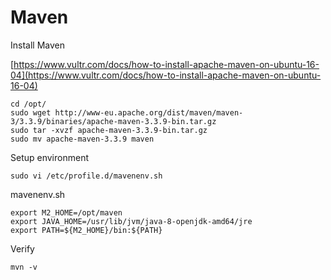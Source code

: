 # Maven

Install Maven

[https://www.vultr.com/docs/how-to-install-apache-maven-on-ubuntu-16-04](https://www.vultr.com/docs/how-to-install-apache-maven-on-ubuntu-16-04)

```text
cd /opt/
sudo wget http://www-eu.apache.org/dist/maven/maven-3/3.3.9/binaries/apache-maven-3.3.9-bin.tar.gz
sudo tar -xvzf apache-maven-3.3.9-bin.tar.gz
sudo mv apache-maven-3.3.9 maven
```

Setup environment

```text
sudo vi /etc/profile.d/mavenenv.sh
```

mavenenv.sh

```text
export M2_HOME=/opt/maven
export JAVA_HOME=/usr/lib/jvm/java-8-openjdk-amd64/jre
export PATH=${M2_HOME}/bin:${PATH}
```

Verify

```text
mvn -v
```

